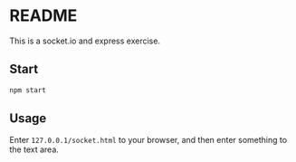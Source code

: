 # README

This is a socket.io and express exercise.

## Start

```bash
npm start
```

## Usage

Enter `127.0.0.1/socket.html` to your browser, and then enter something to the text area.